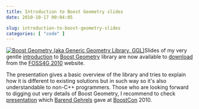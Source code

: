 ```yaml
---
title: Introduction to Boost Geometry slides
date: 2010-10-17 00:04:05

slug: introduction-to-boost-geometry-slides
categories: [ "code" ]
---
```


[![Boost Geometry (aka Generic Geometry Library, GGL)](/images/logos/ggl-logo.png)](http://trac.osgeo.org/ggl/)Slides of my very gentle [introduction](/?p=2064) to [Boost Geometry](http://trac.osgeo.org/ggl/) library are now available to [download](http://2010.foss4g.org/presentations_show.php?id=3785) from the [FOSS4G 2010](http://2010.foss4g.org/) website.


The presentation gives a basic overview of the library and tries to explain how it is different to existing solutions but in such way so it's also understandable to non-C++ programmers. Those who are looking forward to digging out very details of Boost Geometry, I recommend to check [presentation](http://www.filetolink.com/77275ecc) which [Barend Gehrels](http://barendgehrels.blogspot.com/) gave at [BoostCon](http://www.boostcon.com/) 2010.
